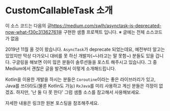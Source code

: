 # CustomCallableTask 소개

이 소스 코드는 다음의 글<https://medium.com/swlh/asynctask-is-deprecated-now-what-f30c31362761>을 구현한 샘플 프로젝트 입니다.
※ 글에는 전체 소스코드가 없음

2019년 11월 올 것이 왔습니다.
`AsyncTask`가 deprecate 되었는데요, 예전부터 알고는 있었지만 막상 다가오니 대비를 못 하신 개발자(~나라고는 말 못함~) 분들도 있을 겁니다.
구글링을 해보면 이미 많은 분들이 솔루션들을 포스트 해주시고 있습니다.
그 중 Medium에서 괜찮은 글을 발견해서 이렇게 소개해드립니다.

Kotlin을 이용한 개발을 하시는 분들은 `Coroutine`이라는 좋은 라이브러리가 있고, Java를 쓰더라도(물론 Kotlin도 가능) `RxJava`를 미리 사용하고 계신 분들은 걱정이 없겠죠.
하지만, '난 둘 다 못 한다' 그럼 샘플 소스를 참고해서 사용해보세요.

자세한 내용은 링크한 원본 포스팅을 참조해주세요.
